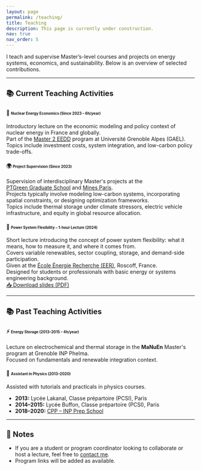 ```yaml
---
layout: page
permalink: /teaching/
title: Teaching
description: This page is currently under construction. 
nav: true
nav_order: 5
---
```


I teach and supervise Master’s-level courses and projects on energy systems, economics, and sustainability. Below is an overview of selected contributions.

---

<div class="text-center">
  <h2 style="font-size: 1.4em; margin-bottom: 1.5rem;">📚 Current Teaching Activities</h2>
</div>

#### 🧮 <span style="font-size: 0.7em;">Nuclear Energy Economics (Since 2023 – 6h/year)</span>  
Introductory lecture on the economic modeling and policy context of nuclear energy in France and globally.  
Part of the <a href="https://gael.univ-grenoble-alpes.fr/en/master-2-eedd-economie-lenergie-et-developpement-durable" target="_blank">Master 2 EEDD</a> program at Université Grenoble Alpes (GAEL).  
Topics include investment costs, system integration, and low-carbon policy trade-offs.

#### 🌍 <span style="font-size: 0.7em;">Project Supervision (Since 2023)</span>  
Supervision of interdisciplinary Master's projects at the  
<a href="https://www.univ-grenoble-alpes.fr/formation/graduate-school/green-grenoble-energy-transition-academy-1539484.kjsp" target="_blank">PTGreen Graduate School</a> and <a href="https://robingirard.github.io/MINES-UE14-miniprojet/" target="_blank">Mines Paris</a>.  
Projects typically involve modeling low-carbon systems, incorporating spatial constraints, or designing optimization frameworks.  
Topics include thermal storage under climate stressors, electric vehicle infrastructure, and equity in global resource allocation.

#### 🔌 <span style="font-size: 0.7em;">Power System Flexibility – 1-hour Lecture (2024)</span>  
Short lecture introducing the concept of power system flexibility: what it means, how to measure it, and where it comes from.  
Covers variable renewables, sector coupling, storage, and demand-side participation.  
Given at the <a href="https://lpsc.in2p3.fr/?page_id=1943" target="_blank">École Énergie Recherche (EER)</a>, Roscoff, France.  
Designed for students or professionals with basic energy or systems engineering background.  
<a href="https://nuage.gresille.org/index.php/s/kwC8GiJJn3FbmJG" class="btn btn-sm btn-outline-primary" target="_blank">
  📥 Download slides (PDF)
</a>

---

<div class="text-center">
  <h2 style="font-size: 1.4em; margin-bottom: 1.5rem;">📚 Past Teaching Activities</h2>
</div>

#### ⚡ <span style="font-size: 0.7em;">Energy Storage (2013–2015 – 4h/year)</span>  
Lecture on electrochemical and thermal storage in the <strong>MaNuEn</strong> Master's program at Grenoble INP Phelma.  
Focused on fundamentals and renewable integration context.

#### 🧪 <span style="font-size: 0.7em;">Assistant in Physics (2013–2020)</span>  
Assisted with tutorials and practicals in physics courses.  
- <strong>2013:</strong> Lycée Lakanal, Classe prépartoire (PCSI), Paris  
- <strong>2014–2015:</strong> Lycée Buffon, Classe prépartoire (PCSI), Paris  
- <strong>2018–2020:</strong> <a href="https://www.la-prepa-des-inp.fr/" target="_blank">CPP – INP Prep School</a>

---

<div class="text-center">
  <h2 style="font-size: 1.4em;">🧩 Notes</h2>
</div>

- If you are a student or program coordinator looking to collaborate or host a lecture, feel free to <a href="/#contact">contact me</a>.  
- Program links will be added as available.
